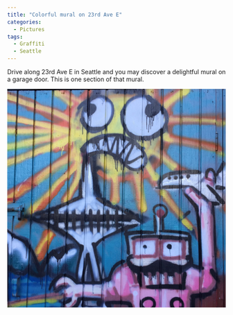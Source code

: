 ```yaml
---
title: "Colorful mural on 23rd Ave E"
categories:
  - Pictures
tags:
  - Graffiti
  - Seattle
---
```


Drive along 23rd Ave E in Seattle and you may discover a delightful mural on a garage door.
This is one section of that mural.

![A colorful mural on a garage](/assets/images/2016/2016-09-10-colorful-mural-on-23rd-ave-smaller.jpg)